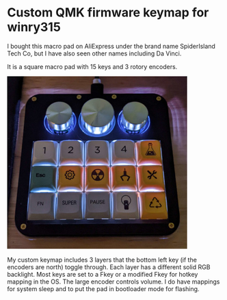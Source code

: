 # Custom QMK firmware keymap for winry315

I bought this macro pad on AliExpress under the brand name SpiderIsland Tech Co, but I have also seen other names including Da Vinci. 

It is a square macro pad with 15 keys and 3 rotory encoders.

![Image of winry315 macro pad](https://github.com/pneisen/qmk_winry315/blob/a754076614e21ebbca2c686287beff5bf70a2b6f/winry315.jpg)

My custom keymap includes 3 layers that the bottom left key (if the encoders are north) toggle through. Each layer has a different solid RGB backlight. Most keys are set to a Fkey or a modified Fkey for hotkey mapping in the OS. The large encoder controls volume. I do have mappings for system sleep and to put the pad in bootloader mode for flashing.
